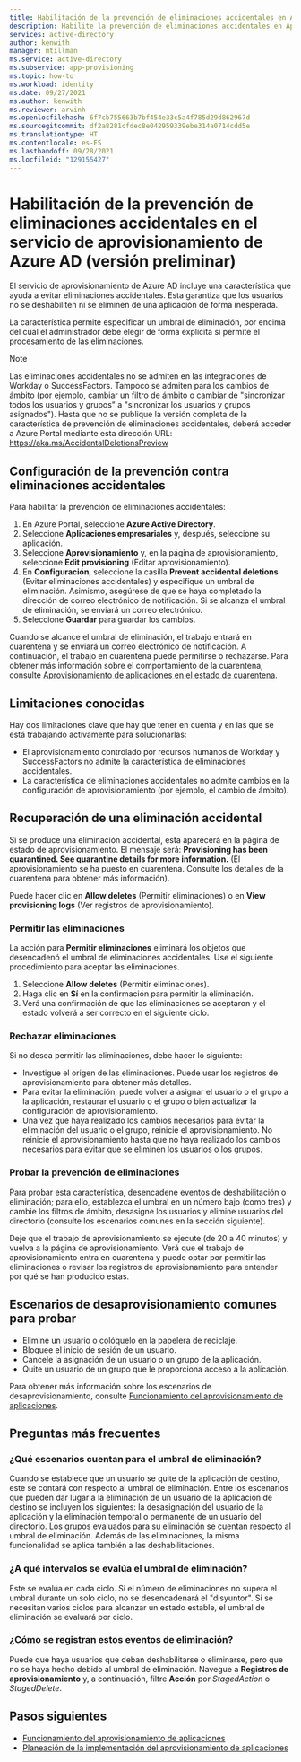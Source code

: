 ```yaml
---
title: Habilitación de la prevención de eliminaciones accidentales en Aprovisionamiento de aplicaciones en Azure Active Directory
description: Habilite la prevención de eliminaciones accidentales en Aprovisionamiento de aplicaciones de Azure Active Directory.
services: active-directory
author: kenwith
manager: mtillman
ms.service: active-directory
ms.subservice: app-provisioning
ms.topic: how-to
ms.workload: identity
ms.date: 09/27/2021
ms.author: kenwith
ms.reviewer: arvinh
ms.openlocfilehash: 6f7cb755663b7bf454e33c5a4f785d29d862967d
ms.sourcegitcommit: df2a8281cfdec8e042959339ebe314a0714cdd5e
ms.translationtype: HT
ms.contentlocale: es-ES
ms.lasthandoff: 09/28/2021
ms.locfileid: "129155427"
---
```

# <a name="enable-accidental-deletions-prevention-in-the-azure-ad-provisioning-service-preview"></a>Habilitación de la prevención de eliminaciones accidentales en el servicio de aprovisionamiento de Azure AD (versión preliminar)

El servicio de aprovisionamiento de Azure AD incluye una característica que ayuda a evitar eliminaciones accidentales. Esta garantiza que los usuarios no se deshabiliten ni se eliminen de una aplicación de forma inesperada. 

La característica permite especificar un umbral de eliminación, por encima del cual el administrador debe elegir de forma explícita si permite el procesamiento de las eliminaciones.

> [!NOTE]
> Las eliminaciones accidentales no se admiten en las integraciones de Workday o SuccessFactors. Tampoco se admiten para los cambios de ámbito (por ejemplo, cambiar un filtro de ámbito o cambiar de "sincronizar todos los usuarios y grupos" a "sincronizar los usuarios y grupos asignados"). Hasta que no se publique la versión completa de la característica de prevención de eliminaciones accidentales, deberá acceder a Azure Portal mediante esta dirección URL: https://aka.ms/AccidentalDeletionsPreview


## <a name="configure-accidental-deletion-prevention"></a>Configuración de la prevención contra eliminaciones accidentales
Para habilitar la prevención de eliminaciones accidentales:
1.  En Azure Portal, seleccione **Azure Active Directory**.
2.  Seleccione **Aplicaciones empresariales** y, después, seleccione su aplicación.
3.  Seleccione **Aprovisionamiento** y, en la página de aprovisionamiento, seleccione **Edit provisioning** (Editar aprovisionamiento).
4. En **Configuración**, seleccione la casilla **Prevent accidental deletions** (Evitar eliminaciones accidentales) y especifique un umbral de eliminación. Asimismo, asegúrese de que se haya completado la dirección de correo electrónico de notificación. Si se alcanza el umbral de eliminación, se enviará un correo electrónico.
5. Seleccione **Guardar** para guardar los cambios.

Cuando se alcance el umbral de eliminación, el trabajo entrará en cuarentena y se enviará un correo electrónico de notificación. A continuación, el trabajo en cuarentena puede permitirse o rechazarse. Para obtener más información sobre el comportamiento de la cuarentena, consulte [Aprovisionamiento de aplicaciones en el estado de cuarentena](application-provisioning-quarantine-status.md).

## <a name="known-limitations"></a>Limitaciones conocidas
Hay dos limitaciones clave que hay que tener en cuenta y en las que se está trabajando activamente para solucionarlas:
- El aprovisionamiento controlado por recursos humanos de Workday y SuccessFactors no admite la característica de eliminaciones accidentales. 
- La característica de eliminaciones accidentales no admite cambios en la configuración de aprovisionamiento (por ejemplo, el cambio de ámbito). 

## <a name="recovering-from-an-accidental-deletion"></a>Recuperación de una eliminación accidental
Si se produce una eliminación accidental, esta aparecerá en la página de estado de aprovisionamiento.  El mensaje será: **Provisioning has been quarantined. See quarantine details for more information.** (El aprovisionamiento se ha puesto en cuarentena. Consulte los detalles de la cuarentena para obtener más información).

Puede hacer clic en **Allow deletes** (Permitir eliminaciones) o en **View provisioning logs** (Ver registros de aprovisionamiento).

### <a name="allowing-deletions"></a>Permitir las eliminaciones

La acción para **Permitir eliminaciones** eliminará los objetos que desencadenó el umbral de eliminaciones accidentales.  Use el siguiente procedimiento para aceptar las eliminaciones.  

1. Seleccione **Allow deletes** (Permitir eliminaciones).
2. Haga clic en **Sí** en la confirmación para permitir la eliminación.
3. Verá una confirmación de que las eliminaciones se aceptaron y el estado volverá a ser correcto en el siguiente ciclo.

### <a name="rejecting-deletions"></a>Rechazar eliminaciones

Si no desea permitir las eliminaciones, debe hacer lo siguiente:
- Investigue el origen de las eliminaciones. Puede usar los registros de aprovisionamiento para obtener más detalles.
- Para evitar la eliminación, puede volver a asignar el usuario o el grupo a la aplicación, restaurar el usuario o el grupo o bien actualizar la configuración de aprovisionamiento.
- Una vez que haya realizado los cambios necesarios para evitar la eliminación del usuario o el grupo, reinicie el aprovisionamiento. No reinicie el aprovisionamiento hasta que no haya realizado los cambios necesarios para evitar que se eliminen los usuarios o los grupos. 


### <a name="test-deletion-prevention"></a>Probar la prevención de eliminaciones
Para probar esta característica, desencadene eventos de deshabilitación o eliminación; para ello, establezca el umbral en un número bajo (como tres) y cambie los filtros de ámbito, desasigne los usuarios y elimine usuarios del directorio (consulte los escenarios comunes en la sección siguiente). 

Deje que el trabajo de aprovisionamiento se ejecute (de 20 a 40 minutos) y vuelva a la página de aprovisionamiento. Verá que el trabajo de aprovisionamiento entra en cuarentena y puede optar por permitir las eliminaciones o revisar los registros de aprovisionamiento para entender por qué se han producido estas.

## <a name="common-de-provisioning-scenarios-to-test"></a>Escenarios de desaprovisionamiento comunes para probar
- Elimine un usuario o colóquelo en la papelera de reciclaje.
- Bloquee el inicio de sesión de un usuario.
- Cancele la asignación de un usuario o un grupo de la aplicación.
- Quite un usuario de un grupo que le proporciona acceso a la aplicación.

Para obtener más información sobre los escenarios de desaprovisionamiento, consulte [Funcionamiento del aprovisionamiento de aplicaciones](how-provisioning-works.md#de-provisioning).

## <a name="frequently-asked-questions"></a>Preguntas más frecuentes

### <a name="what-scenarios-count-toward-the-deletion-threshold"></a>¿Qué escenarios cuentan para el umbral de eliminación?
Cuando se establece que un usuario se quite de la aplicación de destino, este se contará con respecto al umbral de eliminación. Entre los escenarios que pueden dar lugar a la eliminación de un usuario de la aplicación de destino se incluyen los siguientes: la desasignación del usuario de la aplicación y la eliminación temporal o permanente de un usuario del directorio. Los grupos evaluados para su eliminación se cuentan respecto al umbral de eliminación. Además de las eliminaciones, la misma funcionalidad se aplica también a las deshabilitaciones.

### <a name="what-is-the-interval-that-the-deletion-threshold-is-evaluated-on"></a>¿A qué intervalos se evalúa el umbral de eliminación?
Este se evalúa en cada ciclo. Si el número de eliminaciones no supera el umbral durante un solo ciclo, no se desencadenará el "disyuntor". Si se necesitan varios ciclos para alcanzar un estado estable, el umbral de eliminación se evaluará por ciclo.

### <a name="how-are-these-deletion-events-logged"></a>¿Cómo se registran estos eventos de eliminación?
Puede que haya usuarios que deban deshabilitarse o eliminarse, pero que no se haya hecho debido al umbral de eliminación. Navegue a **Registros de aprovisionamiento** y, a continuación, filtre **Acción** por *StagedAction* o *StagedDelete*.


## <a name="next-steps"></a>Pasos siguientes 

- [Funcionamiento del aprovisionamiento de aplicaciones](how-provisioning-works.md)
- [Planeación de la implementación del aprovisionamiento de aplicaciones](plan-auto-user-provisioning.md)
